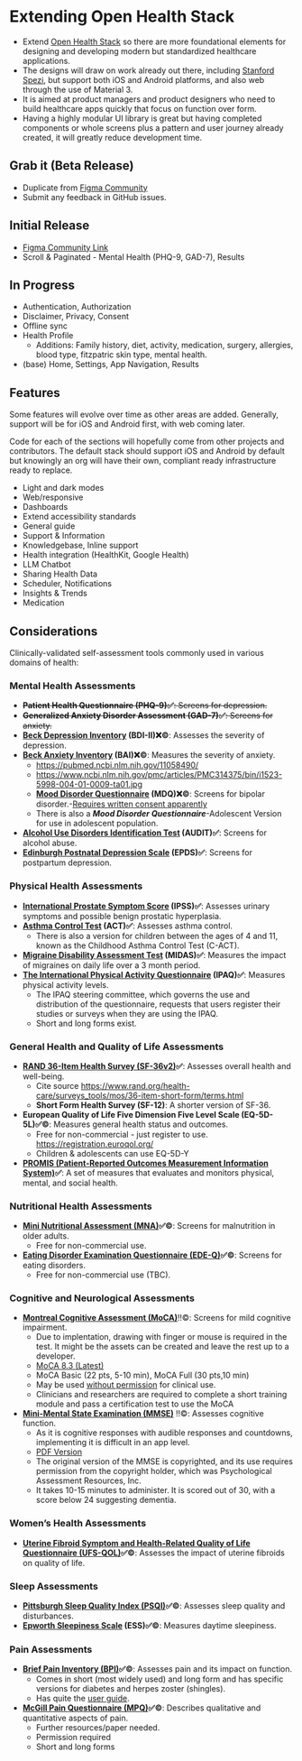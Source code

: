 # Extending Open Health Stack

- Extend [Open Health Stack](https://developers.google.com/open-health-stack) so there are more foundational elements for designing and developing modern but standardized healthcare applications.
- The designs will draw on work already out there, including [Stanford Spezi](https://github.com/StanfordSpezi), but support both iOS and Android platforms, and also web through the use of Material 3.
- It is aimed at product managers and product designers who need to build healthcare apps quickly that focus on function over form.
- Having a highly modular UI library is great but having completed components or whole screens plus a pattern and user journey already created, it will greatly reduce development time.

## Grab it (Beta Release)

- Duplicate from [Figma Community](https://www.figma.com/community/file/1331457393418765850/open-health-stack-extend)
- Submit any feedback in GitHub issues.

## Initial Release

- [Figma Community Link](https://www.figma.com/community/file/1331457393418765850/open-health-stack-extend)
- Scroll & Paginated - Mental Health (PHQ-9, GAD-7), Results

## In Progress

- Authentication, Authorization
- Disclaimer, Privacy, Consent
- Offline sync
- Health Profile
	- Additions: Family history, diet, activity, medication, surgery, allergies, blood type, fitzpatric skin type, mental health.
- (base) Home, Settings, App Navigation, Results

## Features

Some features will evolve over time as other areas are added. Generally, support will be for iOS and Android first, with web coming later.

Code for each of the sections will hopefully come from other projects and contributors. The default stack should support iOS and Android by default but knowingly an org will have their own, compliant ready infrastructure ready to replace.

- Light and dark modes
- Web/responsive
- Dashboards
- Extend accessibility standards
- General guide
- Support & Information
- Knowledgebase, Inline support
- Health integration (HealthKit, Google Health)
- LLM Chatbot
- Sharing Health Data
- Scheduler, Notifications
- Insights & Trends
- Medication

## Considerations

Clinically-validated self-assessment tools commonly used in various domains of health:

### Mental Health Assessments

- **~~Patient Health Questionnaire (PHQ-9)~~✅**~~: Screens for depression.~~
- **~~Generalized Anxiety Disorder Assessment (GAD-7)~~✅**~~: Screens for anxiety.~~
- **[Beck Depression Inventory](https://naviauxlab.ucsd.edu/wp-content/uploads/2020/09/BDI21.pdf) (BDI-II)❌©**: Assesses the severity of depression.
- **[Beck Anxiety Inventory](https://theinvictusclinic.com/wp-content/uploads/2019/10/Beck-Anxiety-Inventory.pdf) (BAI)❌©**: Measures the severity of anxiety.
    - https://pubmed.ncbi.nlm.nih.gov/11058490/
    - https://www.ncbi.nlm.nih.gov/pmc/articles/PMC314375/bin/i1523-5998-004-01-0009-ta01.jpg
    - **[Mood Disorder Questionnaire](https://www.ohsu.edu/sites/default/files/2019-06/cms-quality-bipolar_disorder_mdq_screener.pdf) (MDQ)❌©**: Screens for bipolar disorder.-[Requires written consent apparently](https://www.notion.so/Research-4355c4dd22c14981a3c55a7e6ce927d7?pvs=21)
    - There is also a ***Mood Disorder Questionnaire***-Adolescent Version for use in adolescent population.
- **[Alcohol Use Disorders Identification Test](https://auditscreen.org/) (AUDIT)✅**: Screens for alcohol abuse.
- **[Edinburgh Postnatal Depression Scale](https://www.blackdoginstitute.org.au/wp-content/uploads/2020/04/edinburgh-postnatal-depression-scale.pdf) (EPDS)✅**: Screens for postpartum depression.

### Physical Health Assessments

- **[International Prostate Symptom Score](https://www.healthymale.org.au/files/inline-files/Int.%20Prostate%20Symptom%20Score%20%28I-PSS0%29_Healthy%20Male%202019.pdf) (IPSS)✅**: Assesses urinary symptoms and possible benign prostatic hyperplasia.
- **[Asthma Control Test](https://asthma.org.au/wp-content/uploads/2021/09/The-Asthma-Control-Test-ACT-PDF-with-infographic_2021.pdf) (ACT)✅**: Assesses asthma control.
    - There is also a version for children between the ages of 4 and 11, known as the Childhood Asthma Control Test (C-ACT).
- **[Migraine Disability Assessment Test](https://headaches.org/wp-content/uploads/2018/02/MIDAS.pdf) (MIDAS)✅**: Measures the impact of migraines on daily life over a 3 month period.
- **[The International Physical Activity Questionnaire](https://youthrex.com/wp-content/uploads/2019/10/IPAQ-TM.pdf) (IPAQ)✅**: Measures physical activity levels.
    - The IPAQ steering committee, which governs the use and distribution of the questionnaire, requests that users register their studies or surveys when they are using the IPAQ.
    - Short and long forms exist.

### General Health and Quality of Life Assessments

- **[RAND 36-Item Health Survey (SF-36v2)](https://www.rand.org/health-care/surveys_tools/mos/36-item-short-form/survey-instrument.html)✅**: Assesses overall health and well-being.
    - Cite source https://www.rand.org/health-care/surveys_tools/mos/36-item-short-form/terms.html
    - **Short Form Health Survey (SF-12)**: A shorter version of SF-36.
- **European Quality of Life Five Dimension Five Level Scale (EQ-5D-5L)✅©**: Measures general health status and outcomes.
    - Free for non-commercial - just register to use. https://registration.euroqol.org/
    - Children & adolescents can use EQ-5D-Y
- **[PROMIS (Patient-Reported Outcomes Measurement Information System)](https://www.healthmeasures.net/explore-measurement-systems/promis)✅**: A set of measures that evaluates and monitors physical, mental, and social health.

### Nutritional Health Assessments
- **[Mini Nutritional Assessment (MNA)](https://www.mna-elderly.com/sites/default/files/2021-10/mna-mini-english.pdf)✅©**: Screens for malnutrition in older adults.
	- Free for non-commercial use.
- **[Eating Disorder Examination Questionnaire (EDE-Q)](https://insideoutinstitute.org.au/assets/ede-q-eating-disorder-examination-questionnaire-subscales.pdf)✅©**: Screens for eating disorders.
	- Free for non-commercial use (TBC).

### Cognitive and Neurological Assessments
- **[Montreal Cognitive Assessment (MoCA)](https://mocacognition.com/paper/)**‼️©: Screens for mild cognitive impairment.
	- Due to implentation, drawing with finger or mouse is required in the test. It might be the assets can be created and leave the rest up to a developer.
	- [MoCA 8.3 (Latest)](https://geriatrictoolkit.missouri.edu/cog/MoCA-8.3-English-Test-2018-04.pdf)
	- MoCA Basic (22 pts, 5-10 min), MoCA Full (30 pts,10 min)
	- May be used [without permission](https://mocacognition.com/permission/) for clinical use.
	- Clinicians and researchers are required to complete a short training module and pass a certification test to use the MoCA
- **[Mini-Mental State Examination (MMSE)](https://www.ihacpa.gov.au/health-care/classification/subacute-and-non-acute-care/standardised-mini-mental-state-examination)** ‼️©: Assesses cognitive function.
	- As it is cognitive responses with audible responses and countdowns, implementing it is difficult in an app level.
	- [PDF Version](https://www.ihacpa.gov.au/sites/default/files/2022-08/smmse-tool-v2.pdf)
	- The original version of the MMSE is copyrighted, and its use requires permission from the copyright holder, which was Psychological Assessment Resources, Inc.
	- It takes 10-15 minutes to administer. It is scored out of 30, with a score below 24 suggesting dementia.

### Women’s Health Assessments
- **[Uterine Fibroid Symptom and Health-Related Quality of Life Questionnaire (UFS-QOL)](https://www.uclahealth.org/sites/default/files/documents/Fibroid-Questionnaire-2019.pdf)✅©**: Assesses the impact of uterine fibroids on quality of life.

### Sleep Assessments
- **[Pittsburgh Sleep Quality Index (PSQI)](https://www.med.upenn.edu/cbti/assets/user-content/documents/Pittsburgh%20Sleep%20Quality%20Index%20(PSQI).pdf)✅©**: Assesses sleep quality and disturbances.
- **[Epworth Sleepiness Scale](https://nasemso.org/wp-content/uploads/neuro-epworthsleepscale.pdf) (ESS)✅©**: Measures daytime sleepiness.

### Pain Assessments
- **[Brief Pain Inventory (BPI)](https://static.medicine.iupui.edu/divisions/rheu/content/physicians/BRIEF_PAIN_INVENTORY.pdf)✅©**: Assesses pain and its impact on function.
	- Comes in short (most widely used) and long form and has specific versions for diabetes and herpes zoster (shingles).
	- Has quite the [user guide](https://www.mdanderson.org/documents/Departments-and-Divisions/Symptom-Research/BPI_UserGuide.pdf).
- **[McGill Pain Questionnaire (MPQ)](https://www.occupro.net/docs/default-source/course-materials/functional-capacity-evaluation-material/the-mcgill-pain-questionnaire-english.pdf)✅©**: Describes qualitative and quantitative aspects of pain.
	- Further resources/paper needed.
	- Permission required
	- Short and long forms





